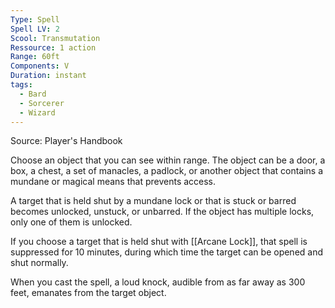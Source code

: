 ```yaml
---
Type: Spell
Spell LV: 2
Scool: Transmutation
Ressource: 1 action
Range: 60ft
Components: V
Duration: instant
tags:
  - Bard
  - Sorcerer
  - Wizard
---
```

Source: Player's Handbook

Choose an object that you can see within range. The object can be a door, a box, a chest, a set of manacles, a padlock, or another object that contains a mundane or magical means that prevents access.

A target that is held shut by a mundane lock or that is stuck or barred becomes unlocked, unstuck, or unbarred. If the object has multiple locks, only one of them is unlocked.

If you choose a target that is held shut with [[Arcane Lock]], that spell is suppressed for 10 minutes, during which time the target can be opened and shut normally.

When you cast the spell, a loud knock, audible from as far away as 300 feet, emanates from the target object.